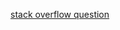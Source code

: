 [stack overflow question](https://stackoverflow.com/questions/72382838/spring-cloud-stream-kafka-binder-retry)